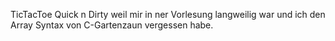 TicTacToe Quick n Dirty weil mir in ner Vorlesung langweilig war und ich den Array Syntax von C-Gartenzaun vergessen habe.
